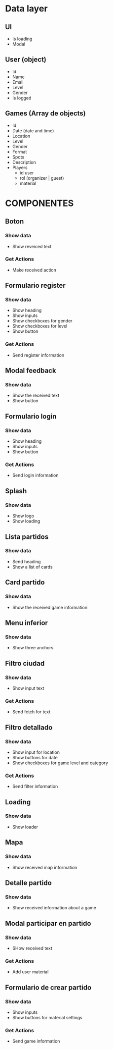 # Data layer

## UI

- Is loading
- Modal

## User (object)

- Id
- Name
- Email
- Level
- Gender
- Is logged

## Games (Array de objects)

- Id
- Date (date and time)
- Location
- Level
- Gender
- Format
- Spots
- Description
- Players
  - id user
  - rol (organizer | guest)
  - material

# COMPONENTES

## Boton

### Show data

- Show reveiced text

### Get Actions

- Make received action

## Formulario register

### Show data

- Show heading
- Show inputs
- Show checkboxes for gender
- Show checkboxes for level
- Show button

### Get Actions

- Send register information

## Modal feedback

### Show data

- Show the received text
- Show button

## Formulario login

### Show data

- Show heading
- Show inputs
- Show button

### Get Actions

- Send login information

## Splash

### Show data

- Show logo
- Show loading

## Lista partidos

### Show data

- Send heading
- Show a list of cards

## Card partido

### Show data

- Show the received game information

## Menu inferior

### Show data

- Show three anchors

## Filtro ciudad

### Show data

- Show input text

### Get Actions

- Send fetch for text

## Filtro detallado

### Show data

- Show input for location
- Show buttons for date
- Show checkboxes for game level and category

### Get Actions

- Send filter information

## Loading

### Show data

- Show loader

## Mapa

### Show data

- Show received map information

## Detalle partido

### Show data

- Show received information about a game

## Modal participar en partido

### Show data

- SHow received text

### Get Actions

- Add user material

## Formulario de crear partido

### Show data

- Show inputs
- Show buttons for material settings

### Get Actions

- Send game information
